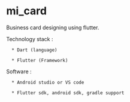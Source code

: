 # mi_card

Business card designing using flutter.

Technology stack :

      * Dart (language)
      
      * Flutter (Framework)
      
Software :

      * Android studio or VS code
      
      * Flutter sdk, android sdk, gradle support
